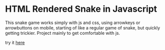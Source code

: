 # HTML Rendered Snake in Javascript

This snake game works simply with js and css, using arrowkeys or arrowbuttons on mobile, starting of like a regular game of snake, but quickly getting trickier. Project mainly to get comfortable with js.

try it [here](https://grgta.xyz/stuff/snake/)
